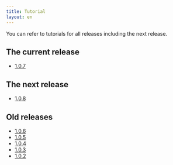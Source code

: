 ```yaml
---
title: Tutorial
layout: en
---
```


You can refer to tutorials for all releases including the next
release.

## The current release

* [1.0.7](1.0.7/)

## The next release

* [1.0.8](1.0.8/)

## Old releases

* [1.0.6](1.0.6/)
* [1.0.5](1.0.5/)
* [1.0.4](1.0.4/)
* [1.0.3](1.0.3/)
* [1.0.2](1.0.2/)
